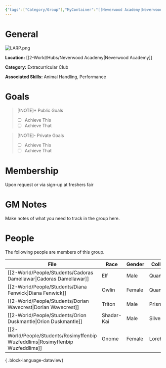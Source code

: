```yaml
---
{"tags":["Category/Group"],"MyContainer":"[[Neverwood Academy|Neverwood Academy]]","MyCategory":"Extracurricular Club","image":"LARP.png","obsidianUIMode":"preview","leaders":null,"staff":null,"members":null,"initiates":null,"primary_contact":null,"Skill1":"Animal Handling","Skill2":"Performance","dg-publish":true,"dg-path":"World/Groups/Extracurricular Club/Live-Action Roleplaying Guild.md","permalink":"/world/groups/extracurricular-club/live-action-roleplaying-guild/","dgPassFrontmatter":true,"updated":"2025-09-29T12:54:12.000+01:00"}
---
```



# General

![LARP.png](/img/user/z_Assets/Extracurriculars/LARP.png)

**Location:** [[2-World/Hubs/Neverwood Academy\|Neverwood Academy]]

**Category:** Extracurricular Club

**Associated Skills:** Animal Handling, Performance

# Goals

> [!NOTE]+ Public Goals
> - [ ] Achieve This
> - [ ] Achieve That

> [!NOTE]- Private Goals
> - [ ] Achieve This
> - [ ] Achieve That

# Membership
Upon request or via sign-up at freshers fair

# GM Notes

Make notes of what you need to track in the group here. 


# People

The following people are members of this group.  


| File                                                                                | Race       | Gender | College     |
| ----------------------------------------------------------------------------------- | ---------- | ------ | ----------- |
| [[2-World/People/Students/Cadoras Damellawar\|Cadoras Damellawar]]               | Elf        | Male   | Quandrix    |
| [[2-World/People/Students/Diana Fenwick\|Diana Fenwick]]                         | Owlin      | Female | Quandrix    |
| [[2-World/People/Students/Dorian Wavecrest\|Dorian Wavecrest]]                   | Triton     | Male   | Prismari    |
| [[2-World/People/Students/Orion Duskmantle\|Orion Duskmantle]]                   | Shadar-Kai | Male   | Silverquill |
| [[2-World/People/Students/Rosimyffenbip Wuzfeddlims\|Rosimyffenbip Wuzfeddlims]] | Gnome      | Female | Lorehold    |

{ .block-language-dataview}
